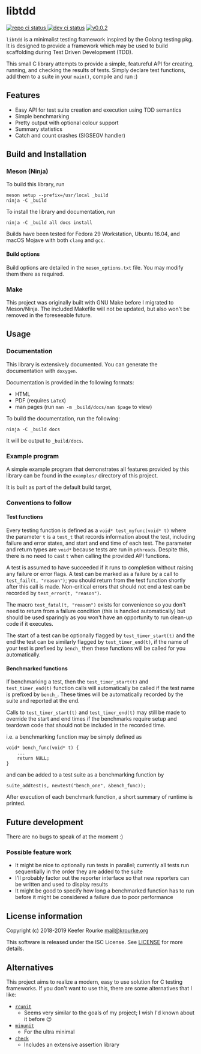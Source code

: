 libtdd
======

[![repo ci status](https://img.shields.io/travis/com/keeferrourke/libtdd.svg)
![dev ci status](https://img.shields.io/travis/com/keeferrourke/libtdd/development.svg?label=build%20%28dev%29)](https://travis-ci.com/keeferrourke/libtdd)
[![v0.0.2](https://img.shields.io/badge/version-0.0.2%20%28alpha%29-blue.svg)](#)

`libtdd` is a minimalist testing framework inspired by the Golang
testing pkg. It is designed to provide a framework which may be used to
build scaffolding during Test Driven Development (TDD).

This small C library attempts to provide a simple, featureful API for
creating, running, and checking the results of tests.  Simply declare
test functions, add them to a suite in your `main()`, compile and run :)


Features
--------

 * Easy API for test suite creation and execution using TDD semantics
 * Simple benchmarking
 * Pretty output with optional colour support
 * Summary statistics
 * Catch and count crashes (SIGSEGV handler)


Build and Installation
----------------------

### Meson (Ninja)

To build this library, run

    meson setup --prefix=/usr/local _build
    ninja -C _build

To install the library and documentation, run

    ninja -C _build all docs install

Builds have been tested for Fedora 29 Workstation, Ubuntu 16.04, and
macOS Mojave with both `clang` and `gcc`.

#### Build options

Build options are detailed in the `meson_options.txt` file.
You may modify them there as required.

### Make

This project was originally built with GNU Make before I migrated to
Meson/Ninja. The included Makefile will not be updated, but also won't
be removed in the foreseeable future.


Usage
-----

### Documentation

This library is extensively documented. You can generate the
documentation with `doxygen`.

Documentation is provided in the following formats:

 - HTML
 - PDF (requires `LaTeX`)
 - man pages (run `man -m _build/docs/man $page` to view)

To build the documentation, run the following:

    ninja -C _build docs

It will be output to `_build/docs`.

### Example program

A simple example program that demonstrates all features provided by this
library can be found in the `examples/` directory of this project.

It is built as part of the default build target,

### Conventions to follow

#### Test functions

Every testing function is defined as a `void* test_myfunc(void* t)`
where the parameter `t` is a `test_t` that records information about
the test, including failure and error states, and start and end time
of each test. The parameter and return types are `void*` because tests
are run in `pthreads`. Despite this, there is no need to cast `t` when
calling the provided API functions.

A test is assumed to have succeeded if it runs to completion without
raising any failure or error flags. A test can be marked as a failure
by a call to `test_fail(t, "reason")`; you should return from the test
function shortly after this call is made. Non-critical errors that
should not end a test can be recorded by `test_error(t, "reason")`.

The macro `test_fatal(t, "reason")` exists for convenience so you don't
need to return from a failure condition (this is handled automatically)
but should be used sparingly as you won't have an opportunity to run
clean-up code if it executes.

The start of a test can be optionally flagged by `test_timer_start(t)`
and the end the test can be similarly flagged by `test_timer_end(t)`,
if the name of your test is prefixed by `bench_` then these functions
will be called for you automatically.

#### Benchmarked functions

If benchmarking a test, then the `test_timer_start(t)` and
`test_timer_end(t)` function calls will automatically be called if
the test name is prefixed by `bench_`. These times will be automatically
recorded by the suite and reported at the end.

Calls to `test_timer_start(t)` and `test_timer_end(t)` may still be made
to override the start and end times if the benchmarks require setup and
teardown code that should not be included in the recorded time.

i.e. a benchmarking function may be simply defined as

    void* bench_func(void* t) {
        ...
        return NULL;
    }

and can be added to a test suite as a benchmarking function by

    suite_addtest(s, newtest("bench_one", &bench_func));

After execution of each benchmark function, a short summary of runtime
is printed.


Future development
------------------

There are no bugs to speak of at the moment :)

### Possible feature work

 * It might be nice to optionally run tests in parallel; currently all
   tests run sequentially in the order they are added to the suite
 * I'll probably factor out the reporter interface so that new reporters
   can be written and used to display results
 * It might be good to specify how long a benchmarked function has to
   run before it might be considered a failure due to poor performance


License information
-------------------

Copyright (c) 2018-2019 Keefer Rourke <mail@krourke.org>

This software is released under the ISC License. See [LICENSE](LICENSE)
for more details.


Alternatives
------------

This project aims to realize a modern, easy to use solution for C
testing frameworks. If you don't want to use this, there are some
alternatives that I like:

 - [`rcunit`](https://github.com/jecklgamis/rcunit)
    + Seems very similar to the goals of my project;
      I wish I'd known about it before :wink:
 - [`minunit`](http://www.jera.com/techinfo/jtns/jtn002.html)
    + For the ultra minimal
 - [`check`](https://libcheck.github.io/check/)
    + Includes an extensive assertion library
